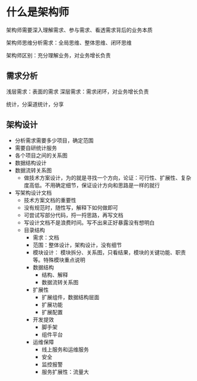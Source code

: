 # 什么是架构师

架构师需要深入理解需求、参与需求、看透需求背后的业务本质

架构师思维分析需求：全局思维、整体思维、闭环思维

架构师区别：充分理解业务，对业务增长负责

## 需求分析

浅层需求：表面的需求
深层需求：需求闭环，对业务增长负责

统计，分渠道统计，分享

## 架构设计

- 分析需求需要多少项目，确定范围
- 需要自研统计服务
- 各个项目之间的关系图
- 数据结构设计
- 数据流转关系图
  - 做技术方案设计，为的就是寻找一个方向，论证：可行性、扩展性、复杂度高低。不用确定细节，保证设计方向和思路是一样的就行
- 写架构设计文档
  - 技术方案文档的重要性
  - 没有规范时，随性写，解释下如何做即可
  - 可尝试写部分代码，捋一捋思路，再写文档
  - 写设计文档不是浪费时间。写不出来正好暴露没有想明白
  - 目录结构
    - 需求：文档
    - 范围：整体设计，架构设计，没有细节
    - 模块设计： 模块拆分、关系图，只看结果，模块的关键功能、职责等。特殊模块重点说明
    - 数据结构
      - 结构、解释
      - 数据流转关系图
    - 扩展性
      - 扩展组件，数据结构层面
      - 扩展功能
      - 扩展配置
    - 开发提效
      - 脚手架
      - 组件平台
    - 运维保障
      - 线上服务和运维服务
      - 安全
      - 监控报警
      - 服务扩展性：流量大

